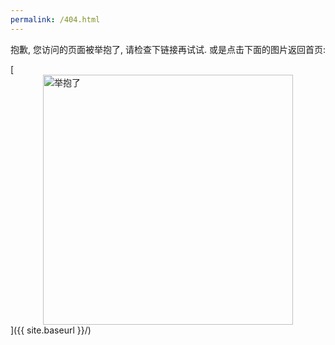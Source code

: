 ```yaml
---
permalink: /404.html
---
```


抱歉, 您访问的页面被举抱了, 请检查下链接再试试. 或是点击下面的图片返回首页:

[<img src="https://i.ibb.co/mFrxYpH/2019-10-02-Fa-mom-02.jpg" alt="举抱了" style="width:400px;margin-left:auto;margin-right:auto;display:block;">]({{ site.baseurl }}/)
